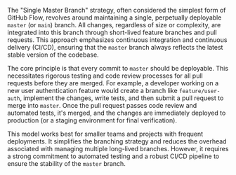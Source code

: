 The "Single Master Branch" strategy, often considered the simplest form of GitHub Flow, revolves around maintaining a single, perpetually deployable `master` (or `main`) branch. All changes, regardless of size or complexity, are integrated into this branch through short-lived feature branches and pull requests. This approach emphasizes continuous integration and continuous delivery (CI/CD), ensuring that the `master` branch always reflects the latest stable version of the codebase.

The core principle is that every commit to `master` should be deployable. This necessitates rigorous testing and code review processes for all pull requests before they are merged. For example, a developer working on a new user authentication feature would create a branch like `feature/user-auth`, implement the changes, write tests, and then submit a pull request to merge into `master`. Once the pull request passes code review and automated tests, it's merged, and the changes are immediately deployed to production (or a staging environment for final verification).

This model works best for smaller teams and projects with frequent deployments. It simplifies the branching strategy and reduces the overhead associated with managing multiple long-lived branches. However, it requires a strong commitment to automated testing and a robust CI/CD pipeline to ensure the stability of the `master` branch.